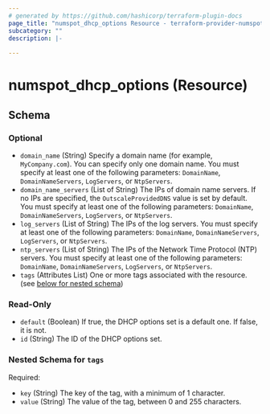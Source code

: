 ```yaml
---
# generated by https://github.com/hashicorp/terraform-plugin-docs
page_title: "numspot_dhcp_options Resource - terraform-provider-numspot"
subcategory: ""
description: |-
  
---
```


# numspot_dhcp_options (Resource)





<!-- schema generated by tfplugindocs -->
## Schema

### Optional

- `domain_name` (String) Specify a domain name (for example, `MyCompany.com`). You can specify only one domain name. You must specify at least one of the following parameters: `DomainName`, `DomainNameServers`, `LogServers`, or `NtpServers`.
- `domain_name_servers` (List of String) The IPs of domain name servers. If no IPs are specified, the `OutscaleProvidedDNS` value is set by default. You must specify at least one of the following parameters: `DomainName`, `DomainNameServers`, `LogServers`, or `NtpServers`.
- `log_servers` (List of String) The IPs of the log servers. You must specify at least one of the following parameters: `DomainName`, `DomainNameServers`, `LogServers`, or `NtpServers`.
- `ntp_servers` (List of String) The IPs of the Network Time Protocol (NTP) servers. You must specify at least one of the following parameters: `DomainName`, `DomainNameServers`, `LogServers`, or `NtpServers`.
- `tags` (Attributes List) One or more tags associated with the resource. (see [below for nested schema](#nestedatt--tags))

### Read-Only

- `default` (Boolean) If true, the DHCP options set is a default one. If false, it is not.
- `id` (String) The ID of the DHCP options set.

<a id="nestedatt--tags"></a>
### Nested Schema for `tags`

Required:

- `key` (String) The key of the tag, with a minimum of 1 character.
- `value` (String) The value of the tag, between 0 and 255 characters.
